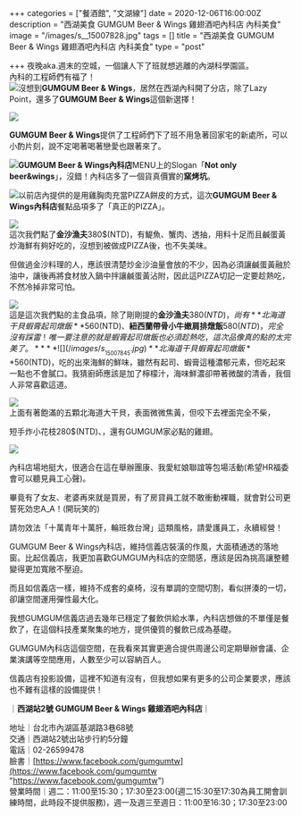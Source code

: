 +++
categories = ["餐酒館", "文湖線"]
date = 2020-12-06T16:00:00Z
description = "西湖美食 GUMGUM Beer & Wings 雞翅酒吧內科店 內科美食"
image = "/images/s__15007828.jpg"
tags = []
title = "西湖美食 GUMGUM Beer & Wings 雞翅酒吧內科店 內科美食"
type = "post"

+++
夜晚aka.週末的空城，一個讓人下了班就想逃離的內湖科學園區。  
內科的工程師們有福了！  
![](/images/s__15007818.jpg)沒想到**GUMGUM Beer & Wings**，居然在西湖內科開了分店，除了Lazy Point，還多了**GUMGUM Beer & Wings**這個新選擇！

![](/images/s__15007829.jpg)

**GUMGUM Beer & Wings**提供了工程師們下了班不用急著回家宅的新處所，可以小酌片刻，說不定喝著喝著戀愛也跟著來了。

![](/images/s__15007827.jpg)**GUMGUM Beer & Wings內科店**MENU上的Slogan「**Not only beer&wings**」，沒錯！內科店多了一個貨真價實的**窯烤坑**。

![](/images/s__15007826.jpg)以前店內提供的是用雞胸肉充當PIZZA餅皮的方式，這次**GUMGUM Beer & Wings內科店**餐點品項多了「真正的PIZZA」。  
  
  
![](/images/s__15007840.jpg)  
這次我們點了**金沙漁夫**380$(NTD)，有鯷魚、蟹肉、透抽，用料十足而且鹹蛋黃炒海鮮有夠好吃的，沒想到被做成PIZZA後，也不失美味。

但做過金沙料理的人，應該很清楚炒金沙油量會放的不少，因為必須讓鹹蛋黃融於油中，讓後再將食材放入鍋中拌讓鹹蛋黃沾附，因此這PIZZA切記一定要趁熱吃，不然冷掉非常可怕。  
  
![](/images/s__15007839.jpg)  
這是這次我們點的主食品項，除了剛剛提的**金沙漁夫**380$(NTD)，尚有**北海道干貝蝦膏起司燉飯**560$(NTD)、**紐西蘭帶骨小牛嫩肩排燉飯**580$(NTD)，完全沒有踩雷！唯一要注意的就是蝦膏起司燉飯也必須趁熱吃，這次品像真的點的太完美了。  
**  
**![](/images/s__15007845.jpg)  
**北海道干貝蝦膏起司燉飯**560$(NTD)，吃的出來海鮮的鮮味，雖然有起司、蝦膏這種濃郁元素，但吃起來一點也不會膩口。我猜廚師應該是加了檸檬汁，海味鮮濃卻帶著微酸的清香，我個人非常喜歡這道。

![](/images/s__15007815.jpg)  
上面有著飽滿的五顆北海道大干貝，表面微微焦黃，但咬下去裡面完全不柴，

短手炸小花枝280$(NTD)、，還有GUMGUM家必點的雞翅。

![](/images/s__15007931.jpg)

內科店場地挺大，很適合在這在舉辦團康、我愛紅娘聯誼等包場活動(希望HR福委會可以聽見員工心聲)。

畢竟有了女友、老婆再來就是買房，有了房貸員工就不敢衝動裸職，就會對公司更誓死効忠A_A！(開玩笑的)

請勿效法「十萬青年十萬肝，輪班救台灣」這類風格，請愛護員工，永續經營！

GUMGUM Beer & Wings內科店，維持信義店裝潢的作風，大面積通透的落地窗。比起信義店，我更加喜歡GUMGUM內科店的空間感，應該是因為挑高讓整體變得更加寬敞不壓迫。

而且如信義店一樣，維持不成套的桌椅，沒有單調的空間切割，看似拼湊的一切，卻讓空間運用彈性最大化。

我想GUMGUM信義店過去幾年已穩定了餐飲供給水準，內科店想做的不單僅是餐飲了，在這個科技產業聚集的地方，提供優質的餐飲已成為基礎。

GUMGUM內科店這個空間，在我看來其實更適合提供周邊公司定期舉辦會議、企業演講等空間應用，人數至少可以容納百人。

信義店有投影設備，這裡不知道有沒有，但我想如果有更多的公司企業要求，應該也不難有這樣的設備提供！

｜**西湖站2號 GUMGUM Beer & Wings 雞翅酒吧內科店**｜ 

地址｜台北市內湖區基湖路3巷68號  
交通｜西湖站2號出站步行約5分鐘  
電話｜02-26599478  
臉書｜[https://www.facebook.com/gumgumtw](https://www.facebook.com/gumgumtw "https://www.facebook.com/gumgumtw")   
營業時間｜週二：11:00至15:30；17:30至23:00(週二15:30至17:30為員工開會訓練時間，此時段不提供服務)，週一及週三至週日：11:00至16:30；17:30至23:00